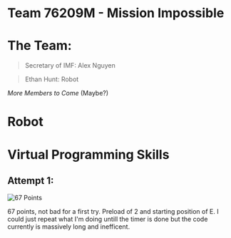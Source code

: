 # Team 76209M - Mission Impossible

# The Team:

> Secretary of IMF: Alex Nguyen

> Ethan Hunt: Robot

*More Members to Come* (Maybe?)

# Robot



# Virtual Programming Skills   

## Attempt 1:

![67 Points](attempt1.png)

67 points, not bad for a first try. Preload of 2 and starting position of E. I could just repeat what I'm doing untill the timer is done but the code currently is massively long and inefficent. 